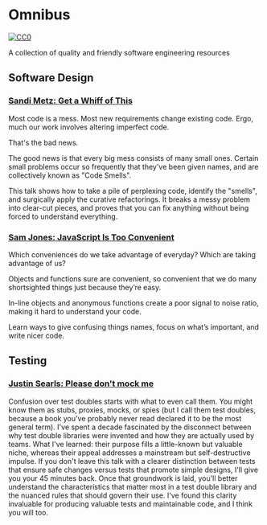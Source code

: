 # Omnibus
[![CC0](https://licensebuttons.net/p/zero/1.0/88x31.png)](https://creativecommons.org/publicdomain/zero/1.0/)

A collection of quality and friendly software engineering resources

## Software Design

### [Sandi Metz: Get a Whiff of This](https://www.youtube.com/watch?v=PJjHfa5yxlU)
Most code is a mess. Most new requirements change existing code. Ergo, much our
work involves altering imperfect code.

That's the bad news.

The good news is that every big mess consists of many small ones. Certain small
problems occur so frequently that they've been given names, and are
collectively known as "Code Smells".

This talk shows how to take a pile of perplexing code, identify the "smells",
and surgically apply the curative refactorings. It breaks a messy problem into
clear-cut pieces, and proves that you can fix anything without being forced to
understand everything.

### [Sam Jones: JavaScript Is Too Convenient](https://vimeo.com/267418198)
Which conveniences do we take advantage of everyday? Which are taking advantage
of us?

Objects and functions sure are convenient, so convenient that we do many
shortsighted things just because they’re easy.

In-line objects and anonymous functions create a poor signal to noise ratio,
making it hard to understand your code.

Learn ways to give confusing things names, focus on what’s important, and write
nicer code.

## Testing

### [Justin Searls: Please don't mock me](https://www.youtube.com/watch?v=Af4M8GMoxi4)
Confusion over test doubles starts with what to even call them. You might know
them as stubs, proxies, mocks, or spies (but I call them test doubles, because a
book you've probably never read declared it to be the most general term). I've
spent a decade fascinated by the disconnect between why test double libraries
were invented and how they are actually used by teams. What I've learned: their
purpose fills a little-known but valuable niche, whereas their appeal addresses
a mainstream but self-destructive impulse. If you don't leave this talk with a
clearer distinction between tests that ensure safe changes versus tests that
promote simple designs, I'll give you your 45 minutes back. Once that groundwork
is laid, you'll better understand the characteristics that matter most in a test
double library and the nuanced rules that should govern their use. I've found
this clarity invaluable for producing valuable tests and maintainable code, and
I think you will too.
